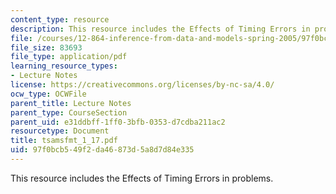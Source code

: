 ```yaml
---
content_type: resource
description: This resource includes the Effects of Timing Errors in problems.
file: /courses/12-864-inference-from-data-and-models-spring-2005/97f0bcb549f2da46873d5a8d7d84e335_tsamsfmt_1_17.pdf
file_size: 83693
file_type: application/pdf
learning_resource_types:
- Lecture Notes
license: https://creativecommons.org/licenses/by-nc-sa/4.0/
ocw_type: OCWFile
parent_title: Lecture Notes
parent_type: CourseSection
parent_uid: e31ddbff-1ff0-3bfb-0353-d7cdba211ac2
resourcetype: Document
title: tsamsfmt_1_17.pdf
uid: 97f0bcb5-49f2-da46-873d-5a8d7d84e335
---
```

This resource includes the Effects of Timing Errors in problems.